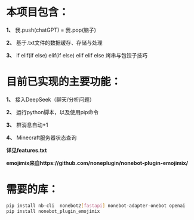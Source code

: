 # 本项目包含：

**1、** 我.push(chatGPT) = 我.pop(脑子)

**2、** 基于.txt文件的数据缓存、存储与处理

**3、** if elif(if else) elif(if else) elif elif else 烤串与包饺子技巧

# 目前已实现的主要功能：

**1、** 接入DeepSeek（聊天/分析问题）

**2、** 运行python脚本，以及使用pip命令

**3、** 群消息自动+1

**4、** Minecraft服务器状态查询

**详见features.txt** 

**emojimix来自https://github.com/noneplugin/nonebot-plugin-emojimix/**




# 需要的库：
```bash
pip install nb-cli  nonebot2[fastapi] nonebot-adapter-onebot openai
pip install nonebot_plugin_emojimix
```
